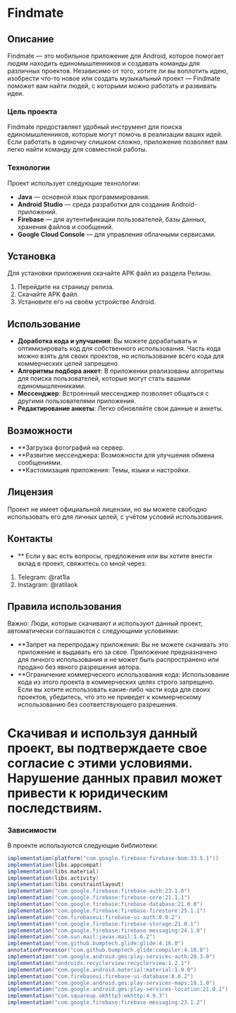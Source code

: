 # Findmate

## Описание
Findmate — это мобильное приложение для Android, которое помогает людям находить единомышленников и создавать команды для различных проектов. Независимо от того, хотите ли вы воплотить идею, изобрести что-то новое или создать музыкальный проект — Findmate поможет вам найти людей, с которыми можно работать и развивать идеи.

### Цель проекта
Findmate предоставляет удобный инструмент для поиска единомышленников, которые могут помочь в реализации ваших идей. Если работать в одиночку слишком сложно, приложение позволяет вам легко найти команду для совместной работы.

### Технологии
Проект использует следующие технологии:
- **Java** — основной язык программирования.
- **Android Studio** — среда разработки для создания Android-приложений.
- **Firebase** — для аутентификации пользователей, базы данных, хранения файлов и сообщений.
- **Google Cloud Console** — для управления облачными сервисами.

## Установка
Для установки приложения скачайте APK файл из раздела Релизы.
1. Перейдите на страницу релиза.
2. Скачайте APK файл.
3. Установите его на своём устройстве Android.

## Использование
- **Доработка кода и улучшения**: Вы можете дорабатывать и оптимизировать код для собственного использования. Часть кода можно взять для своих проектов, но использование всего кода для коммерческих целей запрещено.
- **Алгоритмы подбора анкет**: В приложении реализованы алгоритмы для поиска пользователей, которые могут стать вашими единомышленниками.
- **Мессенджер**: Встроенный мессенджер позволяет общаться с другими пользователями приложения.
- **Редактирование анкеты**: Легко обновляйте свои данные и анкеты.
## Возможности
- **Загрузка фотографий на сервер.
- **Развитие мессенджера: Возможности для улучшения обмена сообщениями.
- **Кастомизация приложения: Темы, языки и настройки.
## Лицензия
Проект не имеет официальной лицензии, но вы можете свободно использовать его для личных целей, с учётом условий использования.

## Контакты
- ** Если у вас есть вопросы, предложения или вы хотите внести вклад в проект, свяжитесь со мной через:

1. Telegram: @rat1la
2. Instagram: @ratilaok

## Правила использования
Важно: Люди, которые скачивают и используют данный проект, автоматически соглашаются с следующими условиями:
- **Запрет на перепродажу приложения: Вы не можете скачивать это приложение и выдавать его за свое. Приложение предназначено для личного использования и не может быть распространено или продано без явного разрешения автора.
- **Ограничение коммерческого использования кода: Использование кода из этого проекта в коммерческих целях строго запрещено. Если вы хотите использовать какие-либо части кода для своих проектов, убедитесь, что это не приведет к коммерческому использованию без соответствующего разрешения.

# Скачивая и используя данный проект, вы подтверждаете свое согласие с этими условиями. Нарушение данных правил может привести к юридическим последствиям.
### Зависимости

В проекте используются следующие библиотеки:

```gradle
implementation(platform("com.google.firebase:firebase-bom:33.5.1"))
implementation(libs.appcompat)
implementation(libs.material)
implementation(libs.activity)
implementation(libs.constraintlayout)
implementation("com.google.firebase:firebase-auth:23.1.0")
implementation("com.google.firebase:firebase-core:21.1.1")
implementation("com.google.firebase:firebase-database:21.0.0")
implementation("com.google.firebase:firebase-firestore:25.1.1")
implementation("com.firebaseui:firebase-ui-auth:8.0.2")
implementation("com.google.firebase:firebase-storage:21.0.1")
implementation("com.google.firebase:firebase-messaging:24.1.0")
implementation("com.sun.mail:javax.mail:1.6.2")
implementation("com.github.bumptech.glide:glide:4.16.0")
annotationProcessor("com.github.bumptech.glide:compiler:4.16.0")
implementation("com.google.android.gms:play-services-auth:20.3.0")
implementation("androidx.recyclerview:recyclerview:1.2.1")
implementation("com.google.android.material:material:1.9.0")
implementation("com.firebaseui:firebase-ui-database:8.0.2")
implementation("com.google.android.gms:play-services-maps:18.1.0")
implementation("com.google.android.gms:play-services-location:21.0.1")
implementation("com.squareup.okhttp3:okhttp:4.9.3")
implementation("com.google.firebase:firebase-messaging:23.1.2")
